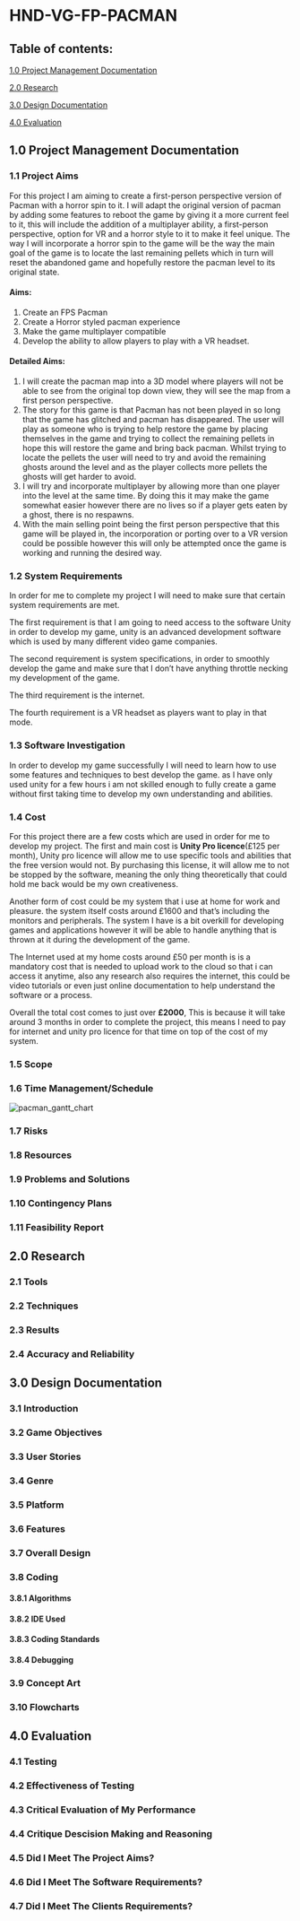 # HND-VG-FP-PACMAN

## Table of contents:
 [1.0 Project Management Documentation](https://github.com/s-j-pearce/HND-VG-SNAKE-2018#10-project-management-documentation)
 
 [2.0 Research](https://github.com/s-j-pearce/HND-VG-SNAKE-2018#20-research)
 
 [3.0 Design Documentation](https://github.com/s-j-pearce/HND-VG-SNAKE-2018#30-design-documentation)
 
 [4.0 Evaluation](https://github.com/s-j-pearce/HND-VG-SNAKE-2018#40-evaluation)
 
## 1.0 Project Management Documentation
### 1.1 Project Aims
For this project I am aiming to create a first-person perspective version of Pacman with a horror spin to it. I will adapt the original version of pacman by adding some features to reboot the game by giving it a more current feel to it, this will include the addition of a multiplayer ability, a first-person perspective, option for VR and a horror style to it to make it feel unique. The way I will incorporate a horror spin to the game will be the way the main goal of the game is to locate the last remaining pellets which in turn will reset the abandoned game and hopefully restore the pacman level to its original state.
#### Aims:
1. Create an FPS Pacman
2. Create a Horror styled pacman experience
3. Make the game multiplayer compatible
4. Develop the ability to allow players to play with a VR headset.
#### Detailed Aims:
1. I will create the pacman map into a 3D model where players will not be able to see from the original top down view, they will see the map from a first person perspective.
2. The story for this game is that Pacman has not been played in so long that the game has glitched and pacman has disappeared. The user will play as someone who is trying to help restore the game by placing themselves in the game and trying to collect the remaining pellets in hope this will restore the game and bring back pacman. Whilst trying to locate the pellets the user will need to try and avoid the remaining ghosts around the level and as the player collects more pellets the ghosts will get harder to avoid.
3. I will try and incorporate multiplayer by allowing more than one player into the level at the same time. By doing this it may make the game somewhat easier however there are no lives so if a player gets eaten by a ghost, there is no respawns.
4. With the main selling point being the first person perspective that this game will be played in, the incorporation or porting over to a VR version could be possible however this will only be attempted once the game is working and running the desired way.
### 1.2 System Requirements
In order for me to complete my project I will need to make sure that certain system requirements are met. 

The first requirement is that I am going to need access to the software Unity in order to develop my game, unity is an advanced development software which is used by many different video game companies. 

The second requirement is system specifications, in order to smoothly develop the game and make sure that I don’t have anything throttle necking my development of the game. 

The third requirement is the internet.

The fourth requirement is a VR headset as players want to play in that mode.
### 1.3 Software Investigation
In order to develop my game successfully I will need to learn how to use some features and techniques to best develop the game. as I have only used unity for a few hours i am not skilled enough to fully create a game without first taking time to develop my own understanding and abilities.
### 1.4 Cost
For this project there are a few costs which are used in order for me to develop my project. The first and main cost is **Unity Pro licence**(£125 per month), Unity pro licence will allow me to use specific tools and abilities that the free version would not. By purchasing this license, it will allow me to not be stopped by the software, meaning the only thing theoretically that could hold me back would be my own creativeness.

Another form of cost could be my system that i use at home for work and pleasure. the system itself costs around £1600 and that’s including the monitors and peripherals. The system I have is a bit overkill for developing games and applications however it will be able to handle anything that is thrown at it during the development of the game.

The Internet used at my home costs around £50 per month is is a mandatory cost that is needed to upload work to the cloud so that i can access it anytime, also any research also requires the internet, this could be video tutorials or even just online documentation to help understand the software or a process.

Overall the total cost comes to just over **£2000**, This is because it will take around 3 months in order to complete the project, this means I need to pay for internet and unity pro licence for that time on top of the cost of my system.
### 1.5 Scope 

### 1.6 Time Management/Schedule 
![pacman_gantt_chart](https://user-images.githubusercontent.com/31927590/35818711-a8625f68-0a98-11e8-8b20-c4bcbf1720fc.PNG)
### 1.7 Risks

### 1.8 Resources

### 1.9 Problems and Solutions

### 1.10 Contingency Plans

### 1.11 Feasibility Report

## 2.0 Research

### 2.1 Tools

### 2.2 Techniques

### 2.3 Results

### 2.4 Accuracy and Reliability

## 3.0 Design Documentation

### 3.1 Introduction

### 3.2 Game Objectives

### 3.3 User Stories

### 3.4 Genre

### 3.5 Platform 

### 3.6 Features

### 3.7 Overall Design

### 3.8 Coding 

#### 3.8.1 Algorithms

#### 3.8.2 IDE Used 

#### 3.8.3 Coding Standards

#### 3.8.4 Debugging 

### 3.9 Concept Art

### 3.10 Flowcharts

## 4.0 Evaluation 

### 4.1 Testing

### 4.2 Effectiveness of Testing

### 4.3 Critical Evaluation of My Performance

### 4.4 Critique Descision Making and Reasoning

### 4.5 Did I Meet The Project Aims?

### 4.6 Did I Meet The Software Requirements?

### 4.7 Did I Meet The Clients Requirements?
